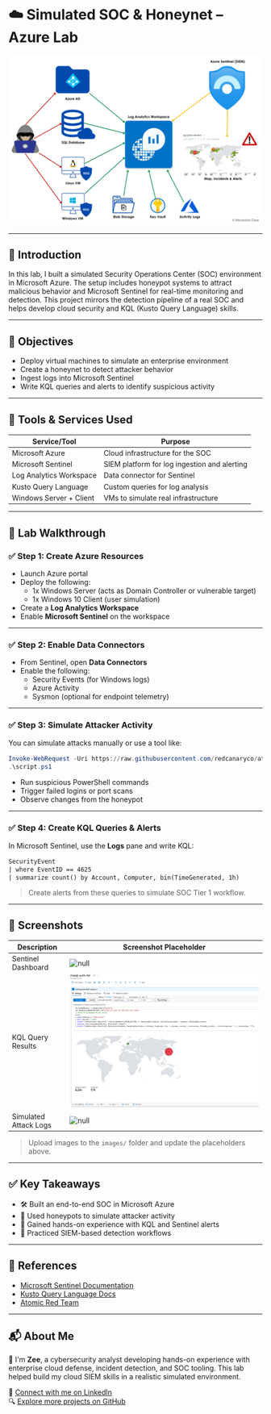# ☁️ Simulated SOC & Honeynet – Azure Lab

![null](siem-honey.png) <!-- Replace with a cover image -->

---

## 📘 Introduction

In this lab, I built a simulated Security Operations Center (SOC) environment in Microsoft Azure. The setup includes honeypot systems to attract malicious behavior and Microsoft Sentinel for real-time monitoring and detection. This project mirrors the detection pipeline of a real SOC and helps develop cloud security and KQL (Kusto Query Language) skills.

---

## 🎯 Objectives

- Deploy virtual machines to simulate an enterprise environment
- Create a honeynet to detect attacker behavior
- Ingest logs into Microsoft Sentinel
- Write KQL queries and alerts to identify suspicious activity

---

## 🧰 Tools & Services Used

| Service/Tool          | Purpose                                     |
|------------------------|---------------------------------------------|
| Microsoft Azure        | Cloud infrastructure for the SOC            |
| Microsoft Sentinel     | SIEM platform for log ingestion and alerting|
| Log Analytics Workspace| Data connector for Sentinel                 |
| Kusto Query Language   | Custom queries for log analysis             |
| Windows Server + Client| VMs to simulate real infrastructure         |

---

## 🧪 Lab Walkthrough

### ✅ Step 1: Create Azure Resources

- Launch Azure portal
- Deploy the following:
  - 1x Windows Server (acts as Domain Controller or vulnerable target)
  - 1x Windows 10 Client (user simulation)
- Create a **Log Analytics Workspace**
- Enable **Microsoft Sentinel** on the workspace

---

### ✅ Step 2: Enable Data Connectors

- From Sentinel, open **Data Connectors**
- Enable the following:
  - Security Events (for Windows logs)
  - Azure Activity
  - Sysmon (optional for endpoint telemetry)

---

### ✅ Step 3: Simulate Attacker Activity

You can simulate attacks manually or use a tool like:

```powershell
Invoke-WebRequest -Uri https://raw.githubusercontent.com/redcanaryco/atomic-red-team/master/atomics/T1059.001/T1059.001.md -OutFile script.ps1
.\script.ps1
```

- Run suspicious PowerShell commands
- Trigger failed logins or port scans
- Observe changes from the honeypot

---

### ✅ Step 4: Create KQL Queries & Alerts

In Microsoft Sentinel, use the **Logs** pane and write KQL:

```kql
SecurityEvent
| where EventID == 4625
| summarize count() by Account, Computer, bin(TimeGenerated, 1h)
```

> Create alerts from these queries to simulate SOC Tier 1 workflow.

---

## 📸 Screenshots

| Description                     | Screenshot Placeholder              |
|---------------------------------|-------------------------------------|
| Sentinel Dashboard              | ![null](images/soc-sentinel.png)    |
| KQL Query Results               | ![null](KQL-Cover.png)         |
| Simulated Attack Logs           | ![null](images/soc-attack.png)      |

> Upload images to the `images/` folder and update the placeholders above.

---

## ✅ Key Takeaways

- 🛠️ Built an end-to-end SOC in Microsoft Azure  
- 🧪 Used honeypots to simulate attacker activity  
- 🧠 Gained hands-on experience with KQL and Sentinel alerts  
- 🚨 Practiced SIEM-based detection workflows  

---

## 📎 References

- [Microsoft Sentinel Documentation](https://learn.microsoft.com/en-us/azure/sentinel/)
- [Kusto Query Language Docs](https://learn.microsoft.com/en-us/azure/data-explorer/kusto/query/)
- [Atomic Red Team](https://github.com/redcanaryco/atomic-red-team)

---

## 📬 About Me

👋 I'm **Zee**, a cybersecurity analyst developing hands-on experience with enterprise cloud defense, incident detection, and SOC tooling. This lab helped build my cloud SIEM skills in a realistic simulated environment.

🔗 [Connect with me on LinkedIn](https://www.linkedin.com/in/zee-williams)  
🔍 [Explore more projects on GitHub](https://github.com/zeewilliams)
```

